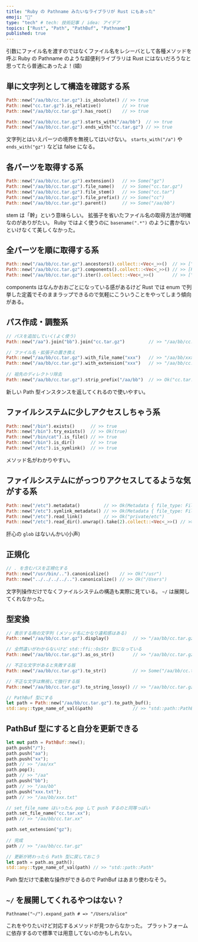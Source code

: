 ```yaml
---
title: "Ruby の Pathname みたいなライブラリが Rust にもあった"
emoji: "🍄"
type: "tech" # tech: 技術記事 / idea: アイデア
topics: ["Rust", "Path", "PathBuf", "Pathname"]
published: true
---
```


引数にファイル名を渡すのではなくファイル名をレシーバとして各種メソッドを呼ぶ Ruby の Pathname のような超便利ライブラリは Rust にはないだろうなと思ってたら普通にあったよ！(嬉)

## 単に文字列として構造を確認する系

```rust
Path::new("/aa/bb/cc.tar.gz").is_absolute() // >> true
Path::new("cc.tar.gz").is_relative()        // >> true
Path::new("/aa/bb/cc.tar.gz").has_root()    // >> true
```

```rust
Path::new("/aa/bb/cc.tar.gz").starts_with("/aa/bb")  // >> true
Path::new("/aa/bb/cc.tar.gz").ends_with("cc.tar.gz") // >> true
```

文字列とはいえパーツの境界を無視してはいけない。
`starts_with("/a")` や `ends_with("gz")` などは false になる。

## 各パーツを取得する系
```rust
Path::new("/aa/bb/cc.tar.gz").extension()   // >> Some("gz")
Path::new("/aa/bb/cc.tar.gz").file_name()   // >> Some("cc.tar.gz")
Path::new("/aa/bb/cc.tar.gz").file_stem()   // >> Some("cc.tar")
Path::new("/aa/bb/cc.tar.gz").file_prefix() // >> Some("cc")
Path::new("/aa/bb/cc.tar.gz").parent()      // >> Some("/aa/bb")
```

stem は「幹」という意味らしい。
拡張子を省いたファイル名の取得方法が明確なのがありがたい。
Ruby ではよく使うのに `basename(".*")` のように書かないといけなくて美しくなかった。

## 全パーツを順に取得する系
```rust
Path::new("/aa/bb/cc.tar.gz").ancestors().collect::<Vec<_>>()  // >> ["/aa/bb/cc.tar.gz", "/aa/bb", "/aa", "/"]
Path::new("/aa/bb/cc.tar.gz").components().collect::<Vec<_>>() // >> [RootDir, Normal("aa"), Normal("bb"), Normal("cc.tar.gz")]
Path::new("/aa/bb/cc.tar.gz").iter().collect::<Vec<_>>()       // >> ["/", "aa", "bb", "cc.tar.gz"]
```

components はなんかおおごとになっている感があるけど Rust では enum で列挙した定義でそのままラップできるので気軽にこういうことをやってしまう傾向がある。

## パス作成・調整系
```rust
// パスを追加していく(よく使う)
Path::new("/aa").join("bb").join("cc.tar.gz")         // >> "/aa/bb/cc.tar.gz"

// ファイル名・拡張子の置き換え
Path::new("/aa/bb/cc.tar.gz").with_file_name("xxx")   // >> "/aa/bb/xxx"
Path::new("/aa/bb/cc.tar.gz").with_extension("xxx")   // >> "/aa/bb/cc.tar.xxx"
  
// 祖先のディレクトリ除去
Path::new("/aa/bb/cc.tar.gz").strip_prefix("/aa/bb")  // >> Ok("cc.tar.gz")
```

新しい Path 型インスタンスを返してくれるので使いやすい。

## ファイルシステムに少しアクセスしちゃう系
```rust
Path::new("/bin").exists()      // >> true
Path::new("/bin").try_exists()  // >> Ok(true)
Path::new("/bin/cat").is_file() // >> true
Path::new("/bin").is_dir()      // >> true
Path::new("/etc").is_symlink()  // >> true
```

メソッド名がわかりやすい。

## ファイルシステムにがっつりアクセスしてるような気がする系
```rust
Path::new("/etc").metadata()         // >> Ok(Metadata { file_type: FileType(FileType { mode: 16877 }), is_dir: true, is_file: false, permissions: Permissions(FilePermissions { mode: 16877 }), modified: Ok(SystemTime { tv_sec: 1646948709, tv_nsec: 53641797 }), accessed: Ok(SystemTime { tv_sec: 1646964920, tv_nsec: 777256864 }), created: Ok(SystemTime { tv_sec: 1577865600, tv_nsec: 0 }), .. })
Path::new("/etc").symlink_metadata() // >> Ok(Metadata { file_type: FileType(FileType { mode: 41453 }), is_dir: false, is_file: false, permissions: Permissions(FilePermissions { mode: 41453 }), modified: Ok(SystemTime { tv_sec: 1577865600, tv_nsec: 0 }), accessed: Ok(SystemTime { tv_sec: 1577865600, tv_nsec: 0 }), created: Ok(SystemTime { tv_sec: 1577865600, tv_nsec: 0 }), .. })
Path::new("/etc").read_link()        // >> Ok("private/etc")
Path::new("/etc").read_dir().unwrap().take(2).collect::<Vec<_>>() // >> [Ok(DirEntry("/etc/kcpassword")), Ok(DirEntry("/etc/hosts~"))]
```
  
肝心の `glob` はないんかい(小声)


## 正規化
```rust
// . を含むパスを正規化する
Path::new("/usr/bin/..").canonicalize()    // >> Ok("/usr")
Path::new("../../../../..").canonicalize() // >> Ok("/Users")
```

文字列操作だけでなくファイルシステムの構造も実際に見ている。
`~/` は展開してくれなかった。

## 型変換
```rust
// 表示する用の文字列 (メソッド名にかなり違和感はある)
Path::new("/aa/bb/cc.tar.gz").display()         // >> "/aa/bb/cc.tar.gz"

// 全然違いがわからないけど std::ffi::OsStr 型になっている
Path::new("/aa/bb/cc.tar.gz").as_os_str()       // >> "/aa/bb/cc.tar.gz"

// 不正な文字があると失敗する版
Path::new("/aa/bb/cc.tar.gz").to_str()          // >> Some("/aa/bb/cc.tar.gz")

// 不正な文字は無視して強行する版
Path::new("/aa/bb/cc.tar.gz").to_string_lossy() // >> "/aa/bb/cc.tar.gz"

// PathBuf 型にする
let path = Path::new("/aa/bb/cc.tar.gz").to_path_buf();
std::any::type_name_of_val(&path)               // >> "std::path::PathBuf"
```

## PathBuf 型にすると自分を更新できる
```rust
let mut path = PathBuf::new();
path.push("/");
path.push("aa");
path.push("xx");
path // >> "/aa/xx"
path.pop();
path // >> "/aa"
path.push("bb");
path // >> "/aa/bb"
path.push("xxx.txt");
path // >> "/aa/bb/xxx.txt"

// set_file_name はいったん pop して push するのと同等っぽい
path.set_file_name("cc.tar.xx");
path // >> "/aa/bb/cc.tar.xx"

path.set_extension("gz");
  
// 完成
path // >> "/aa/bb/cc.tar.gz"
```

```rust  
// 更新が終わったら Path 型に戻しておこう  
let path = path.as_path();
std::any::type_name_of_val(path) // >> "std::path::Path"
```

Path 型だけで柔軟な操作ができるので PathBuf はあまり使わなそう。

## `~/` を展開してくれるやつはない？

```ruby:Ruby
Pathname("~/").expand_path # => "/Users/alice"
```

これをやりたいけど対応するメソッドが見つからなかった。
プラットフォームに依存するので標準では用意してないのかもしれない。
